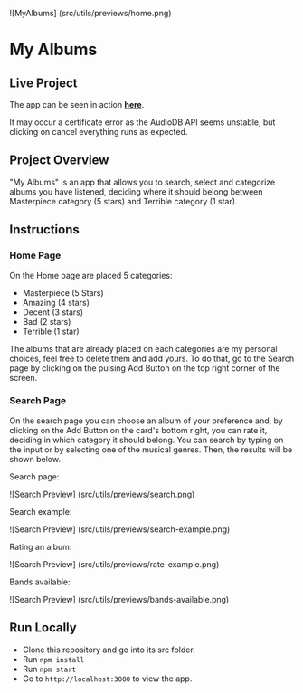 ![MyAlbums] (src/utils/previews/home.png)

# My Albums

## Live Project

The app can be seen in action **[here](https://mrmauricio.github.io/my-albums/)**.

It may occur a certificate error as the AudioDB API seems unstable, but clicking on cancel everything runs as expected.

## Project Overview

"My Albums" is an app that allows you to search, select and categorize albums you have listened, deciding where it should belong between Masterpiece category (5 stars) and Terrible category (1 star).

## Instructions

### Home Page

On the Home page are placed 5 categories:
- Masterpiece (5 Stars)
- Amazing (4 stars)
- Decent (3 stars)
- Bad (2 stars)
- Terrible (1 star)

The albums that are already placed on each categories are my personal choices, feel free to delete them and add yours. To do that, go to the Search page by clicking on the pulsing Add Button on the top right corner of the screen.

### Search Page

On the search page you can choose an album of your preference and, by clicking on the Add Button on the card's bottom right, you can rate it, deciding in which category it should belong.
You can search by typing on the input or by selecting one of the musical genres. Then, the results will be shown below.

Search page:

![Search Preview] (src/utils/previews/search.png)

Search example:

![Search Preview] (src/utils/previews/search-example.png)

Rating an album:

![Search Preview] (src/utils/previews/rate-example.png)

Bands available:

![Search Preview] (src/utils/previews/bands-available.png)

## Run Locally

- Clone this repository and go into its src folder.
- Run  `npm install`
- Run  `npm start`
- Go to  `http://localhost:3000`  to view the app.
